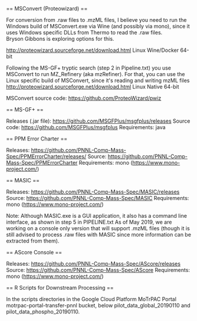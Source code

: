 == MSConvert (Proteowizard) ==

For conversion from .raw files to .mzML files, I believe you need to run the 
Windows build of MSConvert.exe via Wine (and possibly via mono), since it uses 
Windows specific DLLs from Thermo to read the .raw files.  
Bryson Gibbons is exploring options for this.

http://proteowizard.sourceforge.net/download.html
Linux Wine/Docker 64-bit

Following the MS-GF+ tryptic search (step 2 in Pipeline.txt) you use MSConvert to run MZ_Refinery (aka mzRefiner).  For that, you can use the Linux specific build of MSConvert, since it's reading and writing mzML files
http://proteowizard.sourceforge.net/download.html
Linux Native 64-bit

MSConvert source code:
https://github.com/ProteoWizard/pwiz


== MS-GF+ ==

Releases (.jar file): https://github.com/MSGFPlus/msgfplus/releases
Source code: https://github.com/MSGFPlus/msgfplus
Requirements: java


== PPM Error Charter ==

Releases: https://github.com/PNNL-Comp-Mass-Spec/PPMErrorCharter/releases/
Source: https://github.com/PNNL-Comp-Mass-Spec/PPMErrorCharter
Requirements: mono (https://www.mono-project.com/)


== MASIC ==

Releases: https://github.com/PNNL-Comp-Mass-Spec/MASIC/releases
Source: https://github.com/PNNL-Comp-Mass-Spec/MASIC
Requirements: mono (https://www.mono-project.com/)

Note: Although MASIC.exe is a GUI application, it also has a command line interface, as shown in step 5 in PIPELINE.txt
      As of May 2019, we are working on a console only version that will support .mzML files 
      (though it is still advised to process .raw files with MASIC since more information can be extracted from them).


== AScore Console ==

Releases: https://github.com/PNNL-Comp-Mass-Spec/AScore/releases
Source: https://github.com/PNNL-Comp-Mass-Spec/AScore
Requirements: mono (https://www.mono-project.com/)


== R Scripts for Downstream Processing ==

In the scripts directories in the Google Cloud Platform MoTrPAC Portal motrpac-portal-transfer-pnnl bucket,
below pilot_data_global_20190110 and pilot_data_phospho_20190110.
